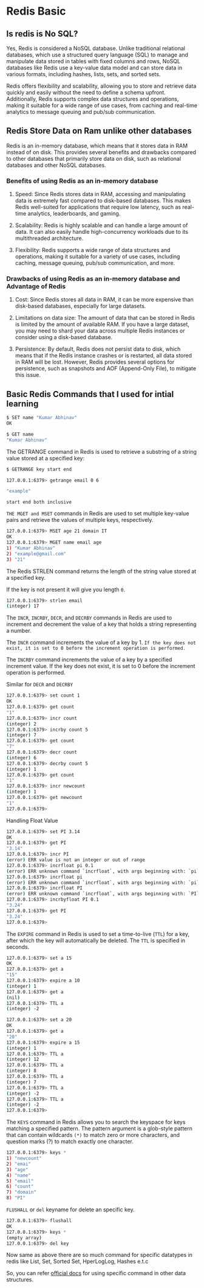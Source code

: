 # Redis Basic

## Is redis is No SQL?

Yes, Redis is considered a NoSQL database. Unlike traditional relational databases, which use a structured query language (SQL) to manage and manipulate data stored in tables with fixed columns and rows, NoSQL databases like Redis use a key-value data model and can store data in various formats, including hashes, lists, sets, and sorted sets.

Redis offers flexibility and scalability, allowing you to store and retrieve data quickly and easily without the need to define a schema upfront. Additionally, Redis supports complex data structures and operations, making it suitable for a wide range of use cases, from caching and real-time analytics to message queuing and pub/sub communication.

## Redis Store Data on Ram unlike other databases

Redis is an in-memory database, which means that it stores data in RAM instead of on disk. This provides several benefits and drawbacks compared to other databases that primarily store data on disk, such as relational databases and other NoSQL databases.

### Benefits of using Redis as an in-memory database

1. Speed: Since Redis stores data in RAM, accessing and manipulating data is extremely fast compared to disk-based databases. This makes Redis well-suited for applications that require low latency, such as real-time analytics, leaderboards, and gaming.

1. Scalability: Redis is highly scalable and can handle a large amount of data. It can also easily handle high-concurrency workloads due to its multithreaded architecture.

1. Flexibility: Redis supports a wide range of data structures and operations, making it suitable for a variety of use cases, including caching, message queuing, pub/sub communication, and more.

### Drawbacks of using Redis as an in-memory database and Advantage of Redis

1. Cost: Since Redis stores all data in RAM, it can be more expensive than disk-based databases, especially for large datasets.

1. Limitations on data size: The amount of data that can be stored in Redis is limited by the amount of available RAM. If you have a large dataset, you may need to shard your data across multiple Redis instances or consider using a disk-based database.

1. Persistence: By default, Redis does not persist data to disk, which means that if the Redis instance crashes or is restarted, all data stored in RAM will be lost. However, Redis provides several options for persistence, such as snapshots and AOF (Append-Only File), to mitigate this issue.

## Basic Redis Commands that I used for intial learning

```sh
$ SET name "Kumar Abhinav"
OK

$ GET name
"Kumar Abhinav"

```

The GETRANGE command in Redis is used to retrieve a substring of a string value stored at a specified key:

```bash
$ GETRANGE key start end

127.0.0.1:6379> getrange email 0 6

"example"
```

`start end both inclusive`

`THE MGET and MSET` commands in Redis are used to set multiple key-value pairs and retrieve the values of multiple keys, respectively.

```bash
127.0.0.1:6379> MSET age 21 domain IT
OK
127.0.0.1:6379> MGET name email age 
1) "Kumar Abhinav"
2) "example@gmail.com"
3) "21"
```

The Redis STRLEN command returns the length of the string value stored at a specified key.

If the key is not present it will give you length `0`.

```bash
127.0.0.1:6379> strlen email
(integer) 17
```

The `INCR`, `INCRBY`, `DECR`, and `DECRBY` commands in Redis are used to increment and decrement the value of a key that holds a string representing a number.

The `INCR` command increments the value of a key by 1. `If the key does not exist, it is set to 0 before the increment operation is performed.`

The `INCRBY` command increments the value of a key by a specified increment value. If the key does not exist, it is set to 0 before the increment operation is performed.

Similar for `DECR` and `DECRBY`

```bash
127.0.0.1:6379> set count 1
OK
127.0.0.1:6379> get count
"1"
127.0.0.1:6379> incr count
(integer) 2
127.0.0.1:6379> incrby count 5
(integer) 7
127.0.0.1:6379> get count
"7"
127.0.0.1:6379> decr count
(integer) 6
127.0.0.1:6379> decrby count 5
(integer) 1
127.0.0.1:6379> get count
"1"
127.0.0.1:6379> incr newcount
(integer) 1
127.0.0.1:6379> get newcount
"1"
127.0.0.1:6379> 

```

Handling Float Value

```bash
127.0.0.1:6379> set PI 3.14
OK
127.0.0.1:6379> get PI 
"3.14"
127.0.0.1:6379> incr PI
(error) ERR value is not an integer or out of range
127.0.0.1:6379> incrfloat pi 0.1
(error) ERR unknown command `incrfloat`, with args beginning with: `pi`, `0.1`, 
127.0.0.1:6379> incrfloat pi 
(error) ERR unknown command `incrfloat`, with args beginning with: `pi`, 
127.0.0.1:6379> incrfloat PI
(error) ERR unknown command `incrfloat`, with args beginning with: `PI`, 
127.0.0.1:6379> incrbyfloat PI 0.1
"3.24"
127.0.0.1:6379> get PI
"3.24"
127.0.0.1:6379> 
```

The `EXPIRE` command in Redis is used to set a time-to-live (`TTL`) for a key, after which the key will automatically be deleted. The `TTL` is specified in seconds.

```bash
127.0.0.1:6379> set a 15
OK
127.0.0.1:6379> get a
"15"
127.0.0.1:6379> expire a 10
(integer) 1
127.0.0.1:6379> get a
(nil)
127.0.0.1:6379> TTL a
(integer) -2

127.0.0.1:6379> set a 20
OK
127.0.0.1:6379> get a
"20"
127.0.0.1:6379> expire a 15
(integer) 1
127.0.0.1:6379> TTL a
(integer) 12
127.0.0.1:6379> TTL a
(integer) 8
127.0.0.1:6379> TTL a
(integer) 7
127.0.0.1:6379> TTL a
(integer) -2
127.0.0.1:6379> TTL a
(integer) -2
127.0.0.1:6379> 
```

The `KEYS` command in Redis allows you to search the keyspace for keys matching a specified pattern. The pattern argument is a glob-style pattern that can contain wildcards `(*)` to match zero or more characters, and question marks (?) to match exactly one character.

```bash
127.0.0.1:6379> keys *
1) "newcount"
2) "emai"
3) "age"
4) "name"
5) "email"
6) "count"
7) "domain"
8) "PI"
```

`FLUSHALL` or `del` keyname for delete an specific key.

```bash
127.0.0.1:6379> flushall
OK
127.0.0.1:6379> keys *
(empty array)
127.0.0.1:6379> del key 
```

Now same as above there are so much command for specific datatypes in redis like List, Set, Sorted Set, HperLogLog, Hashes e.t.c

So, you can refer [official docs](https://redis.io/docs/data-types/) for using specific command in other data structures.

